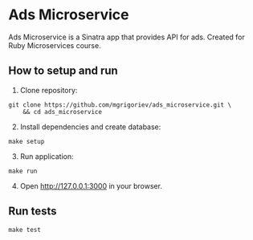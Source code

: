 # Ads Microservice

Ads Microservice is a Sinatra app that provides API for ads.
Created for Ruby Microservices course.

## How to setup and run

1. Clone repository:

```
git clone https://github.com/mgrigoriev/ads_microservice.git \
    && cd ads_microservice
```

2. Install dependencies and create database:

```
make setup
```

3. Run application:

```
make run
```

4. Open http://127.0.0.1:3000 in your browser.

## Run tests

```
make test
```
